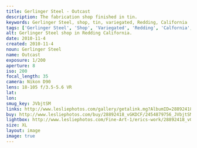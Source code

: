 ```yaml
---
title: Gerlinger Steel - Outcast
description: The fabrication shop finished in tin.
keywords: Gerlinger Steel, shop, tin, variegated, Redding, California
tags: ['Gerlinger Steel', 'Shop', 'Variegated', 'Redding', 'Calfornia', 'Black and White']
alt: Gerlinger Steel shop in Redding California.
date: 2010-11-4
created: 2010-11-4
noun: Gerlinger Steel
name: Outcast
exposure: 1/200
aperture: 8
iso: 200
focal_length: 35
camera: Nikon D90
lens: 18-105 f/3.5-5.6 VR
lat: 
lon: 
smug_key: JVbjtSM
links: http://www.lesliephotos.com/gallery/getalink.mg?AlbumID=28892418&AlbumKey=vGKDCF&ImageID=2454879756&ImageKey=JVbjtSM&how=forum&Page=1
buy: http://www.lesliephotos.com/buy/28892418_vGKDCF/2454879756_JVbjtSM/
lightbox: http://www.lesliephotos.com/Fine-Art-1/erics-work/28892418_vGKDCF#!i=2454879756&k=JVbjtSM&lb=1&s=A
size: XL
layout: image
image: true
---
```

